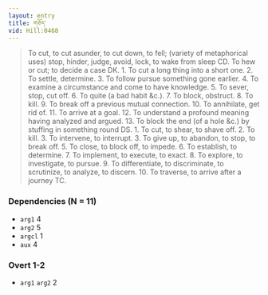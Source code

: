 ```yaml
---
layout: entry
title: གཅོད་
vid: Hill:0468
---
```

> To cut, to cut asunder, to cut down, to fell; (variety of metaphorical uses) stop, hinder, judge, avoid, lock, to wake from sleep CD. To hew or cut; to decide a case DK. 1. To cut a long thing into a short one. 2. To settle, determine. 3. To follow pursue something gone earlier. 4. To examine a circumstance and come to have knowledge. 5. To sever, stop, cut off. 6. To quite (a bad habit &c.). 7. To block, obstruct. 8. To kill. 9. To break off a previous mutual connection. 10. To annihilate, get rid of. 11. To arrive at a goal. 12. To understand a profound meaning having analyzed and argued. 13. To block the end (of a hole &c.) by stuffing in something round DS. 1. To cut, to shear, to shave off. 2. To kill. 3. To intervene, to interrupt. 3. To give up, to abandon, to stop, to break off. 5. To close, to block off, to impede. 6. To establish, to determine. 7. To implement, to execute, to exact. 8. To explore, to investigate, to pursue. 9. To differentiate, to discriminate, to scrutinize, to analyze, to discern. 10. To traverse, to arrive after a journey TC.
### Dependencies (N = 11)
* `arg1` 4
* `arg2` 5
* `argcl` 1
* `aux` 4


### Overt 1-2
* `arg1` `arg2` 2
